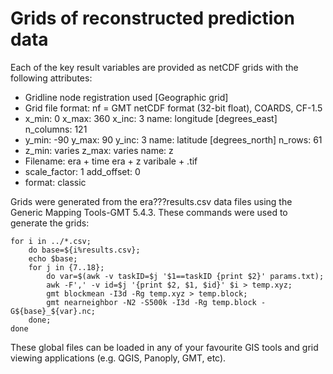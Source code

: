 # Grids of reconstructed prediction data
Each of the key result variables are provided as netCDF grids with the following attributes:

* Gridline node registration used [Geographic grid]
* Grid file format: nf = GMT netCDF format (32-bit float), COARDS, CF-1.5
* x_min: 0 x_max: 360 x_inc: 3 name: longitude [degrees_east] n_columns: 121
* y_min: -90 y_max: 90 y_inc: 3 name: latitude [degrees_north] n_rows: 61
* z_min: varies z_max: varies name: z
* Filename: era + time era + z varibale + .tif
* scale_factor: 1 add_offset: 0
* format: classic

Grids were generated from the era???results.csv data files using the Generic Mapping Tools-GMT 5.4.3. These commands were used to generate the grids:

```
for i in ../*.csv; 
	do base=${i%results.csv}; 
	echo $base; 
	for j in {7..18}; 
		do var=$(awk -v taskID=$j '$1==taskID {print $2}' params.txt); 
		awk -F',' -v id=$j '{print $2, $1, $id}' $i > temp.xyz; 
		gmt blockmean -I3d -Rg temp.xyz > temp.block; 
		gmt nearneighbor -N2 -S500k -I3d -Rg temp.block -G${base}_${var}.nc; 
	done; 
done
```

These global files can be loaded in any of your favourite GIS tools and grid viewing applications (e.g. QGIS, Panoply, GMT, etc).
